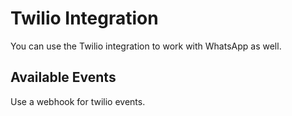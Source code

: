 # Twilio Integration

You can use the Twilio integration to work with WhatsApp as well.

## Available Events

Use a webhook for twilio events.
